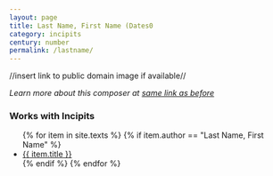 ```yaml
---
layout: page
title: Last Name, First Name (Dates0
category: incipits
century: number
permalink: /lastname/
---
```

//insert link to public domain image if available//

*Learn more about this composer at <a href="insert link to wikipedia or composer website" target="_blank">same link as before</a>*
<br/>

### Works with Incipits
<ul class="texts">
    {% for item in site.texts %}
      {% if item.author == "Last Name, First Name" %}
          <li class="text-title">
          <a href="{{ site.baseurl }}{{ item.url }}">
        {{ item.title }}
              </a>
    </li>
      {% endif %}
    {% endfor %}
</ul>
